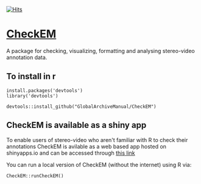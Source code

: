 [![Hits](https://hits.seeyoufarm.com/api/count/incr/badge.svg?url=https%3A%2F%2Fgithub.com%2FGlobalArchiveManual%2FCheckEM&count_bg=%2379C83D&title_bg=%23555555&icon=&icon_color=%23E7E7E7&title=views&edge_flat=false)](https://hits.seeyoufarm.com)

# [CheckEM](https://marine-ecology.shinyapps.io/CheckEM/)
A package for checking, visualizing, formatting and analysing stereo-video annotation data.

## To install in r 
```
install.packages('devtools')
library('devtools')

devtools::install_github("GlobalArchiveManual/CheckEM")
```

## CheckEM is available as a shiny app
To enable users of stereo-video who aren't familiar with R to check their annotations CheckEM is avilable as a web based app hosted on shinyapps.io and can be accessed through [this link](https://marine-ecology.shinyapps.io/CheckEM/)

You can run a local version of CheckEM (without the internet) using R via:
```
CheckEM::runCheckEM()
```
